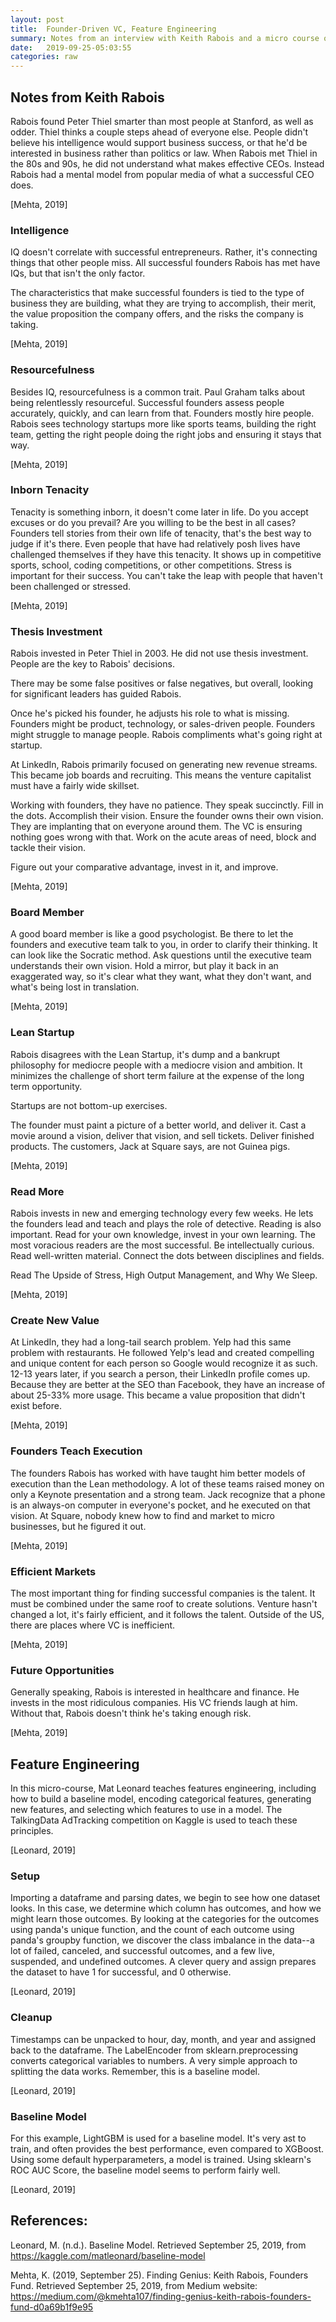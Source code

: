 ```yaml
---
layout: post
title:  Founder-Driven VC, Feature Engineering
summary: Notes from an interview with Keith Rabois and a micro course on Kaggle.
date:   2019-09-25-05:03:55
categories: raw
---
```

## Notes from Keith Rabois

Rabois found Peter Thiel smarter than most people at Stanford, as well as odder. Thiel thinks a couple steps ahead of everyone else. People didn't believe his intelligence would support business success, or that he'd be interested in business rather than politics or law. When Rabois met Thiel in the 80s and 90s, he did not understand what makes effective CEOs. Instead Rabois had a mental model from popular media of what a successful CEO does.

[Mehta, 2019]

### Intelligence

IQ doesn't correlate with successful entrepreneurs. Rather, it's connecting things that other people miss. All successful founders Rabois has met have IQs, but that isn't the only factor.

The characteristics that make successful founders is tied to the type of business they are building, what they are trying to accomplish, their merit, the value proposition the company offers, and the risks the company is taking.

[Mehta, 2019]

### Resourcefulness

Besides IQ, resourcefulness is a common trait. Paul Graham talks about being relentlessly resourceful. Successful founders assess people accurately, quickly, and can learn from that. Founders mostly hire people. Rabois sees technology startups more like sports teams, building the right team, getting the right people doing the right jobs and ensuring it stays that way.

[Mehta, 2019]

### Inborn Tenacity

Tenacity is something inborn, it doesn't come later in life. Do you accept excuses or do you prevail? Are you willing to be the best in all cases? Founders tell stories from their own life of tenacity, that's the best way to judge if it's there. Even people that have had relatively posh lives have challenged themselves if they have this tenacity. It shows up in competitive sports, school, coding competitions, or other competitions. Stress is important for their success. You can't take the leap with people that haven't been challenged or stressed.

[Mehta, 2019]

### Thesis Investment

Rabois invested in Peter Thiel in 2003. He did not use thesis investment. People are the key to Rabois' decisions.

There may be some false positives or false negatives, but overall, looking for significant leaders has guided Rabois.

Once he's picked his founder, he adjusts his role to what is missing. Founders might be product, technology, or sales-driven people. Founders might struggle to manage people. Rabois compliments what's going right at startup.

At LinkedIn, Rabois primarily focused on generating new revenue streams. This became job boards and recruiting. This means the venture capitalist must have a fairly wide skillset.

Working with founders, they have no patience. They speak succinctly. Fill in the dots. Accomplish their vision. Ensure the founder owns their own vision. They are implanting that on everyone around them. The VC is ensuring nothing goes wrong with that. Work on the acute areas of need, block and tackle their vision. 

Figure out your comparative advantage, invest in it, and improve.

[Mehta, 2019]

### Board Member

A good board member is like a good psychologist. Be there to let the founders and executive team talk to you, in order to clarify their thinking. It can look like the Socratic method. Ask questions until the executive team understands their own vision. Hold a mirror, but play it back in an exaggerated way, so it's clear what they want, what they don't want, and what's being lost in translation.

[Mehta, 2019]

### Lean Startup

Rabois disagrees with the Lean Startup, it's dump and a bankrupt philosophy for mediocre people with a mediocre vision and ambition. It minimizes the challenge of short term failure at the expense of the long term opportunity.

Startups are not bottom-up exercises.

The founder must paint a picture of a better world, and deliver it. Cast a movie around a vision, deliver that vision, and sell tickets. Deliver finished products. The customers, Jack at Square says, are not Guinea pigs.

[Mehta, 2019]

### Read More

Rabois invests in new and emerging technology every few weeks. He lets the founders lead and teach and plays the role of detective. Reading is also important. Read for your own knowledge, invest in your own learning. The most voracious readers are the most successful. Be intellectually curious. Read well-written material. Connect the dots between disciplines and fields.

Read The Upside of Stress, High Output Management, and Why We Sleep.

[Mehta, 2019]

### Create New Value

At LinkedIn, they had a long-tail search problem. Yelp had this same problem with restaurants. He followed Yelp's lead and created compelling and unique content for each person so Google would recognize it as such. 12-13 years later, if you search a person, their LinkedIn profile comes up. Because they are better at the SEO than Facebook, they have an increase of about 25-33% more usage. This became a value proposition that didn't exist before.

[Mehta, 2019]

### Founders Teach Execution

The founders Rabois has worked with have taught him better models of execution than the Lean methodology. A lot of these teams raised money on only a Keynote presentation and a strong team. Jack recognize that a phone is an always-on computer in everyone's pocket, and he executed on that vision. At Square, nobody knew how to find and market to micro businesses, but he figured it out.

[Mehta, 2019]

### Efficient Markets

The most important thing for finding successful companies is the talent. It must be combined under the same roof to create solutions. Venture hasn't changed a lot, it's fairly efficient, and it follows the talent. Outside of the US, there are places where VC is inefficient.

[Mehta, 2019]

### Future Opportunities

Generally speaking, Rabois is interested in healthcare and finance. He invests in the most ridiculous companies. His VC friends laugh at him. Without that, Rabois doesn't think he's taking enough risk.

[Mehta, 2019]

## Feature Engineering

In this micro-course, Mat Leonard teaches features engineering, including how to build a baseline model, encoding categorical features, generating new features, and selecting which features to use in a model. The TalkingData AdTracking competition on Kaggle is used to teach these principles.

[Leonard, 2019]

### Setup

Importing a dataframe and parsing dates, we begin to see how one dataset looks. In this case, we determine which column has outcomes, and how we might learn those outcomes. By looking at the categories for the outcomes using panda's unique function, and the count of each outcome using panda's groupby function, we discover the class imbalance in the data--a lot of failed, canceled, and successful outcomes, and a few live, suspended, and undefined outcomes. A clever query and assign prepares the dataset to have 1 for successful, and 0 otherwise.

[Leonard, 2019]

### Cleanup

Timestamps can be unpacked to hour, day, month, and year and assigned back to the dataframe. The LabelEncoder from sklearn.preprocessing converts categorical variables to numbers. A very simple approach to splitting the data works. Remember, this is a baseline model.

[Leonard, 2019]

### Baseline Model

For this example, LightGBM is used for a baseline model. It's very ast to train, and often provides the best performance, even compared to XGBoost. Using some default hyperparameters, a model is trained. Using sklearn's ROC AUC Score, the baseline model seems to perform fairly well.

[Leonard, 2019]


## References:

Leonard, M. (n.d.). Baseline Model. Retrieved September 25, 2019, from https://kaggle.com/matleonard/baseline-model

Mehta, K. (2019, September 25). Finding Genius: Keith Rabois, Founders Fund. Retrieved September 25, 2019, from Medium website: https://medium.com/@kmehta107/finding-genius-keith-rabois-founders-fund-d0a69b1f9e95


